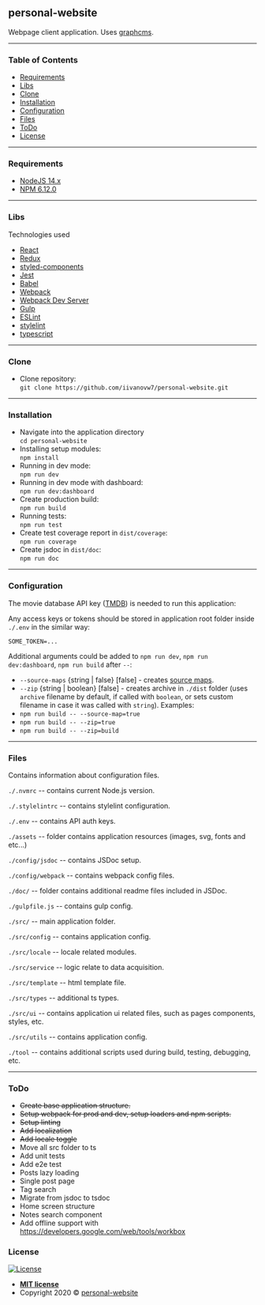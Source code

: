 ## personal-website

Webpage client application.
Uses [graphcms](https://graphcms.com/).

---
### Table of Contents

- [Requirements](#requirements)
- [Libs](#libs)
- [Clone](#clone)
- [Installation](#installation)
- [Configuration](#configuration)
- [Files](#files)
- [ToDo](#todo)
- [License](#license)

---
### Requirements

- [NodeJS 14.x](https://nodejs.org/en/)
- [NPM 6.12.0](https://www.npmjs.com/get-npm)
---
### Libs

Technologies used
- [React](https://reactjs.org/)
- [Redux](https://redux.js.org/)
- [styled-components](https://styled-components.com/)
- [Jest](https://jestjs.io/)
- [Babel](http://babeljs.io)
- [Webpack](https://webpack.js.org/)
- [Webpack Dev Server](https://webpack.js.org/configuration/dev-server/)
- [Gulp](https://gulpjs.com/)
- [ESLint](https://eslint.org)
- [stylelint](https://stylelint.io)
- [typescript](https://www.typescriptlang.org/)

---
### Clone

- Clone repository: <br />
  `git clone https://github.com/iivanovw7/personal-website.git` <br />
---
### Installation

- Navigate into the application directory <br />
  `cd personal-website` <br />
- Installing setup modules: <br />
  `npm install` <br />
- Running in dev mode: <br />
  `npm run dev` <br />
- Running in dev mode with dashboard: <br />
  `npm run dev:dashboard` <br />
- Create production build: <br />
  `npm run build` <br />
- Running tests: <br />
  `npm run test` <br />
- Create test coverage report in `dist/coverage`: <br />
  `npm run coverage` <br />
- Create jsdoc in `dist/doc`: <br />
  `npm run doc` <br />

---
### Configuration

The movie database API key ([TMDB](https://www.themoviedb.org/settings/api)) is needed to run this application:

Any access keys or tokens should be stored in application root folder inside `./.env` in the similar way:
```
SOME_TOKEN=...
```


Additional arguments could be added to `npm run dev`, `npm run dev:dashboard`, `npm run build` after `--`:
* `--source-maps` {string | false} [false] - creates [source maps](https://webpack.js.org/configuration/devtool/).
* `--zip` {string | boolean} [false] - creates archive in `./dist` folder (uses `archive` filename by default, if called with `boolean`, or sets custom filename in case it was called with `string`).
  Examples:
* `npm run build -- --source-map=true`
* `npm run build -- --zip=true`
* `npm run build -- --zip=build`

---
### Files
Contains information about configuration files.

`./.nvmrc` -- contains current Node.js version.

`./.stylelintrc` -- contains stylelint configuration.

`./.env` -- contains API auth keys.

`./assets` -- folder contains application resources (images, svg, fonts and etc...)

`./config/jsdoc` -- contains JSDoc setup.

`./config/webpack` -- contains webpack config files.

`./doc/` -- folder contains additional readme files included in JSDoc.

`./gulpfile.js` -- contains gulp config.

`./src/` -- main application folder.

`./src/config` -- contains application config.

`./src/locale` -- locale related modules.

`./src/service` -- logic relate to data acquisition.

`./src/template` -- html template file.

`./src/types` -- additional ts types.

`./src/ui` -- contains application ui related files, such as pages components, styles, etc.

`./src/utils` -- contains application config.

`./tool` -- contains additional scripts used during build, testing, debugging, etc.

---
### ToDo

- ~~Create base application structure.~~ <br/>
- ~~Setup webpack for prod and dev, setup loaders and npm scripts.~~ <br/>
- ~~Setup linting~~ <br/>
- ~~Add localization~~ <br/>
- ~~Add locale toggle~~ <br/>
- Move all src folder to ts <br />
- Add unit tests <br />
- Add e2e test <br />
- Posts lazy loading <br/>
- Single post page <br/>
- Tag search <br/>
- Migrate from jsdoc to tsdoc <br />
- Home screen structure <br/>
- Notes search component  <br/>
- Add offline support with https://developers.google.com/web/tools/workbox <br />

### License

[![License](http://img.shields.io/:license-mit-blue.svg?style=flat-square)](http://badges.mit-license.org)

- **[MIT license](http://opensource.org/licenses/mit-license.php)**
- Copyright 2020 © <a href="/" target="_blank">personal-website</a>
